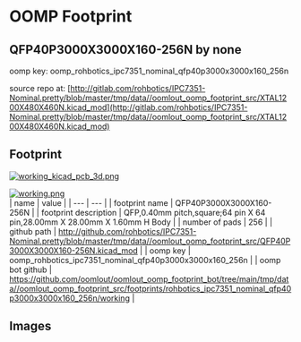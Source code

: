 # OOMP Footprint  
## QFP40P3000X3000X160-256N  by none  
  
oomp key: oomp_rohbotics_ipc7351_nominal_qfp40p3000x3000x160_256n  
  
source repo at: [http://gitlab.com/rohbotics/IPC7351-Nominal.pretty/blob/master/tmp/data//oomlout_oomp_footprint_src/XTAL1200X480X460N.kicad_mod](http://gitlab.com/rohbotics/IPC7351-Nominal.pretty/blob/master/tmp/data//oomlout_oomp_footprint_src/XTAL1200X480X460N.kicad_mod)  
## Footprint  
  
[![working_kicad_pcb_3d.png](working_kicad_pcb_3d_600.png)](working_kicad_pcb_3d.png)  
  
[![working.png](working_600.png)](working.png)  
| name | value | 
| --- | --- | 
| footprint name | QFP40P3000X3000X160-256N | 
| footprint description | QFP,0.40mm pitch,square;64 pin X 64 pin,28.00mm X 28.00mm X 1.60mm H Body | 
| number of pads | 256 | 
| github path | http://github.com/rohbotics/IPC7351-Nominal.pretty/blob/master/tmp/data//oomlout_oomp_footprint_src/QFP40P3000X3000X160-256N.kicad_mod | 
| oomp key | oomp_rohbotics_ipc7351_nominal_qfp40p3000x3000x160_256n | 
| oomp bot github | https://github.com/oomlout/oomlout_oomp_footprint_bot/tree/main/tmp/data//oomlout_oomp_footprint_src/footprints/rohbotics_ipc7351_nominal_qfp40p3000x3000x160_256n/working | 
## Images  
